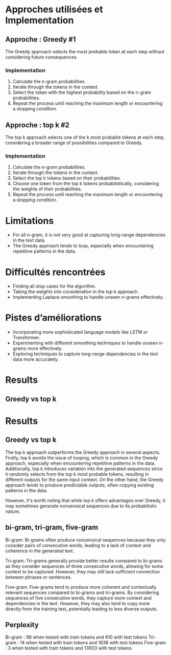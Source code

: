 # Approches utilisées et Implementation

## Approche : Greedy #1
The Greedy approach selects the most probable token at each step without considering future consequences.

### Implementation
1. Calculate the n-gram probabilities.
2. Iterate through the tokens in the context.
3. Select the token with the highest probability based on the n-gram probabilities.
4. Repeat the process until reaching the maximum length or encountering a stopping condition.

## Approche : top k #2
The top k approach selects one of the k most probable tokens at each step, considering a broader range of possibilities compared to Greedy.

### Implementation
1. Calculate the n-gram probabilities.
2. Iterate through the tokens in the context.
3. Select the top k tokens based on their probabilities.
4. Choose one token from the top k tokens probabilistically, considering the weights of their probabilities.
5. Repeat the process until reaching the maximum length or encountering a stopping condition.

# Limitations
- For all n-gram, it is not very good at capturing long-range dependencies in the text data.
- The Greedy approach tends to loop, especially when encountering repetitive patterns in the data.

# Difficultés rencontrées
- Finding all stop cases for the algorithm.
- Taking the weights into consideration in the top k approach.
- Implementing Laplace smoothing to handle unseen n-grams effectively.

# Pistes d’améliorations
- Incorporating more sophisticated language models like LSTM or Transformer.
- Experimenting with different smoothing techniques to handle unseen n-grams more effectively.
- Exploring techniques to capture long-range dependencies in the text data more accurately.

# Results

## Greedy vs top k

# Results

## Greedy vs top k

The top k approach outperforms the Greedy approach in several aspects. Firstly, top k avoids the issue of looping, which is common in the Greedy approach, especially when encountering repetitive patterns in the data. Additionally, top k introduces variation into the generated sequences since it randomly selects from the top k most probable tokens, resulting in different outputs for the same input context. On the other hand, the Greedy approach tends to produce predictable outputs, often copying existing patterns in the data. 

However, it's worth noting that while top k offers advantages over Greedy, it may sometimes generate nonsensical sequences due to its probabilistic nature. 

## bi-gram, tri-gram, five-gram

Bi-gram: Bi-grams often produce nonsensical sequences because they only consider pairs of consecutive words, leading to a lack of context and coherence in the generated text.

Tri-gram: Tri-grams generally provide better results compared to bi-grams as they consider sequences of three consecutive words, allowing for some context to be captured. However, they may still lack sufficient connection between phrases or sentences.

Five-gram: Five-grams tend to produce more coherent and contextually relevant sequences compared to bi-grams and tri-grams. By considering sequences of five consecutive words, they capture more context and dependencies in the text. However, they may also tend to copy more directly from the training text, potentially leading to less diverse outputs.

## Perplexity

Bi-gram : 98 when tested with train tokens and 610 with test tokens
Tri-gram : 14 when tested with train tokens and 1838 with test tokens
Five-gram : 3 when tested with train tokens and 13933 with test tokens



